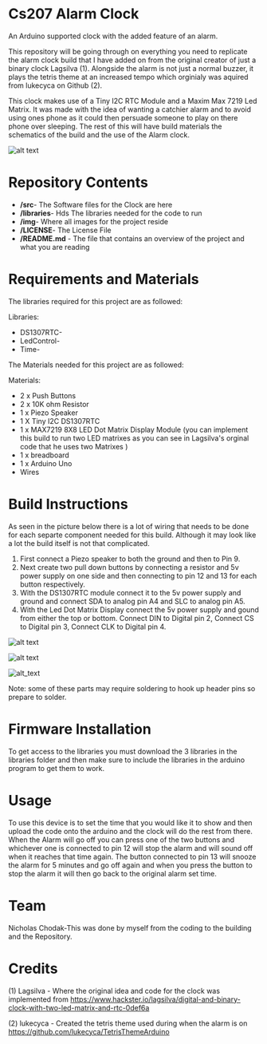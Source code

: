 # Cs207 Alarm Clock
An Arduino supported clock with the added feature of an alarm.

This repository will be going through on everything you need to replicate the alarm clock build that I have added on from the original creator of just a binary clock Lagsilva (1). Alongside the alarm is not just a normal buzzer, it plays the tetris theme at an increased tempo which orginialy was aquired from lukecyca on Github (2).

This clock makes use of a Tiny I2C RTC Module and a Maxim Max 7219 Led Matrix. It was made with the idea of wanting a catchier alarm and to avoid using ones phone as it could then persuade someone to play on there phone over sleeping. The rest of this will have build materials the schematics of the build and the use of the Alarm clock.

![alt text][pic1]

[pic1]: https://github.com/Ubertracker/Cs207_Alarm_Clock/blob/master/img/ClockFront.jpg "Clock Front View"

Repository Contents
============

* **/src**- The Software files for the Clock are here
* **/libraries**- Hds The libraries needed for the code to run
* **/img**- Where all images for the project reside
* **/LICENSE**- The License File
* **/README.md** - The file that contains an overview of the project and what you are reading

Requirements and Materials
============

The libraries required for this project are as followed:

Libraries:
* DS1307RTC-
* LedControl-
* Time- 

The Materials needed for this project are as followed:

Materials:
* 2 x Push Buttons
* 2 x 10K ohm Resistor
* 1 x Piezo Speaker
* 1 X Tiny I2C DS1307RTC
* 1 x MAX7219 8X8 LED Dot Matrix Display Module (you can implement this build to run two LED matrixes as you can see in Lagsilva's     orginal code that he uses two Matrixes )
* 1 x breadboard
* 1 x Arduino Uno
* Wires

Build Instructions
==================

As seen in the picture below there is a lot of wiring that needs to be done for each separte component needed for this build. Although it may look like a lot the build itself is not that complicated.

1. First connect a Piezo speaker to both the ground and then to Pin 9.
2. Next create two pull down buttons by connecting a resistor and 5v power supply on one side and then connecting to pin 12 and 13 for each button respectively.
3. With the DS1307RTC module connect it to the 5v power supply and ground and connect SDA to analog pin A4 and SLC to analog pin A5.
4. With the Led Dot Matrix Display connect the 5v power supply and gound from either the top or bottom. Connect DIN to Digital pin 2, Connect CS to Digital pin 3, Connect CLK to Digital pin 4.

![alt text][pic2]

[pic2]: https://github.com/Ubertracker/Cs207_Alarm_Clock/blob/master/img/TopClockWiring.jpg "Top View of Clock"

![alt text][pic3]

[pic3]: https://github.com/Ubertracker/Cs207_Alarm_Clock/blob/master/img/ClockSchematicSketch.jpg "Schematic view of Clock"

![alt_text][pic4]
  
[pic4]: https://github.com/Ubertracker/Cs207_Alarm_Clock/blob/master/img/ClockBreadboardBuild.jpg "Breadboard view of Clock"

Note: some of these parts may require soldering to hook up header pins so prepare to solder. 

Firmware Installation
=====================

To get access to the libraries you must download the 3 libraries in the libraries folder and then make sure to include the libraries in the arduino program to get them to work. 

Usage
=====

To use this device is to set the time that you would like it to show and then upload the code onto the arduino and the clock will do the rest from there. When the Alarm will go off you can press one of the two buttons and whichever one is connected to pin 12 will stop the alarm and will sound off when it reaches that time again. The button connected to pin 13 will snooze the alarm for 5 minutes and go off again and when you press the button to stop the alarm it will then go back to the original alarm set time. 

Team
=====

Nicholas Chodak-This was done by myself from the coding to the building and the Repository.

Credits
=======

(1) Lagsilva - Where the original idea and code for the clock was implemented from 
https://www.hackster.io/lagsilva/digital-and-binary-clock-with-two-led-matrix-and-rtc-0def6a

(2) lukecyca - Created the tetris theme used during when the alarm is on
https://github.com/lukecyca/TetrisThemeArduino
